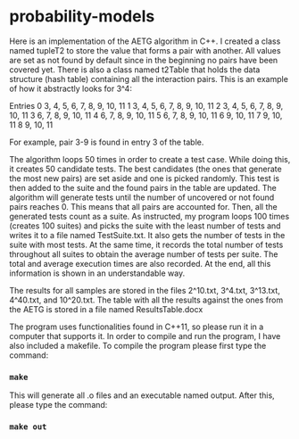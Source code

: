 # probability-models


Here is an implementation of the AETG algorithm in C++. I created a class named tupleT2 to store the value that forms a pair with another. All values are set as not found by default since in the beginning no pairs have been covered yet. There is also a class named t2Table that holds the data structure (hash table) containing all the interaction pairs. This is an example of how it abstractly looks for 3^4:

Entries
0 3, 4, 5, 6, 7, 8, 9, 10, 11
1 3, 4, 5, 6, 7, 8, 9, 10, 11
2 3, 4, 5, 6, 7, 8, 9, 10, 11
3 6, 7, 8, 9, 10, 11
4 6, 7, 8, 9, 10, 11
5 6, 7, 8, 9, 10, 11
6 9, 10, 11
7 9, 10, 11
8 9, 10, 11

For example, pair 3-9 is found in entry 3 of the table. 

The algorithm loops 50 times in order to create a test case. While doing this, it creates 50 candidate tests. The best candidates (the ones that generate the most new pairs) are set aside and one is picked randomly. This test is then added to the suite and the found pairs in the table are updated. The algorithm will generate tests until the number of uncovered or not found pairs reaches 0. This means that all pairs are accounted for. Then, all the generated tests count as a suite. As instructed, my program loops 100 times (creates 100 suites) and picks the suite with the least number of tests and writes it to a file named TestSuite.txt. It also gets the number of tests in the suite with most tests. At the same time, it records the total number of tests throughout all suites to obtain the average number of tests per suite. The total and average execution times are also recorded. At the end, all this information is shown in an understandable way.

The results for all samples are stored in the files 2^10.txt, 3^4.txt, 3^13.txt, 4^40.txt, and 10^20.txt. The table with all the results against the ones from the AETG is stored in a file named ResultsTable.docx

The program uses functionalities found in C++11, so please run it in a computer that supports it. In order to compile and run the program, I have also included a makefile. To compile the program please first type the command:

### `make`

This will generate all .o files and an executable named output. After this, please type the command:

### `make out`




